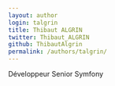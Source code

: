 ```yaml
---
layout: author
login: talgrin
title: Thibaut ALGRIN
twitter: Thibaut_ALGRIN
github: ThibautAlgrin
permalink: /authors/talgrin/
---
```

Développeur Senior Symfony
